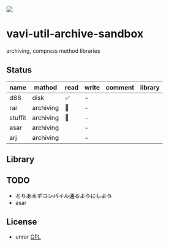 [![](https://jitpack.io/v/umjammer/vavi-util-archive-sandbox.svg)](https://jitpack.io/#umjammer/vavi-util-archive-sandbox)

# vavi-util-archive-sandbox

 archiving, compress method libraries

## Status

|name | mathod | read | write | comment | library |
|-----|--------|--------|--------|---------|---------|
| d88 | disk | ✅ | - | ||
| rar | archiving | 🚧 | - | | |
| stuffit | archiving | 🚧 | - | ||
| asar | archiving | | - ||
|arj | archiving | | - | ||

## Library



## TODO

 * ~~とりあえずコンパイル通るようにしよう~~
 * asar

## License

 * unrar [GPL](http://www.gnu.org/licenses/gpl.html)
